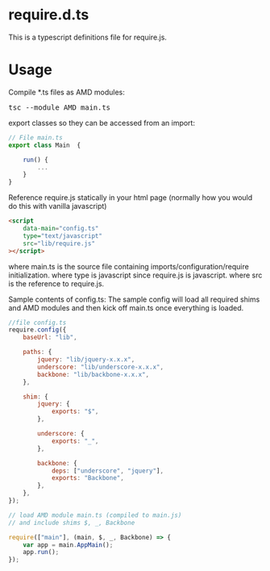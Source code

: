 # require.d.ts

This is a typescript definitions file for require.js.

# Usage

Compile \*.ts files as AMD modules:

<pre>
tsc --module AMD main.ts
</pre>

export classes so they can be accessed from an import:

```javascript
// File main.ts
export class Main  {

	run() {
		...
	}
}
```

Reference require.js statically in your html page (normally how you would do this with vanilla javascript)

```html
<script
    data-main="config.ts"
    type="text/javascript"
    src="lib/require.js"
></script>
```

where main.ts is the source file containing imports/configuration/require initialization.
where type is javascript since require.js is javascript.
where src is the reference to require.js.

Sample contents of config.ts:
The sample config will load all required shims and AMD modules and then kick off main.ts once everything is loaded.

```javascript
//file config.ts
require.config({
    baseUrl: "lib",

    paths: {
        jquery: "lib/jquery-x.x.x",
        underscore: "lib/underscore-x.x.x",
        backbone: "lib/backbone-x.x.x",
    },

    shim: {
        jquery: {
            exports: "$",
        },

        underscore: {
            exports: "_",
        },

        backbone: {
            deps: ["underscore", "jquery"],
            exports: "Backbone",
        },
    },
});

// load AMD module main.ts (compiled to main.js)
// and include shims $, _, Backbone

require(["main"], (main, $, _, Backbone) => {
    var app = main.AppMain();
    app.run();
});
```
